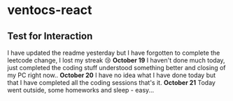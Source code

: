 # ventocs-react
## Test for Interaction 

I have updated the readme yesterday but I have forgotten to complete the leetcode change, I lost my streak 😢
**October 19** I haven't done much today, just completed the coding stuff understood something better and closing of my PC right now..
**October 20** I have no idea what I have done today but that I have completed all the coding sessions that's it.
**October 21** Today went outside, some homeworks and sleep - easy...
